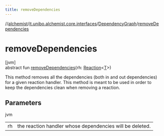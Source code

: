 ```yaml
---
title: removeDependencies
---
```

//[alchemist](../../../index.html)/[it.unibo.alchemist.core.interfaces](../index.html)/[DependencyGraph](index.html)/[removeDependencies](remove-dependencies.html)



# removeDependencies



[jvm]\
abstract fun [removeDependencies](remove-dependencies.html)(rh: [Reaction](../../it.unibo.alchemist.model.interfaces/-reaction/index.html)<[T](../-scheduler/index.html)>)



This method removes all the dependencies (both in and out dependencies) for a given reaction handler. This method is meant to be used in order to keep the dependencies clean when removing a reaction.



## Parameters


jvm

| | |
|---|---|
| rh | the reaction handler whose dependencies will be deleted. |




